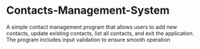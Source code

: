 # Contacts-Management-System
A simple contact management program that allows users to add new contacts, update existing contacts, list all contacts, and exit the application. The program includes input validation  to ensure smooth operation
